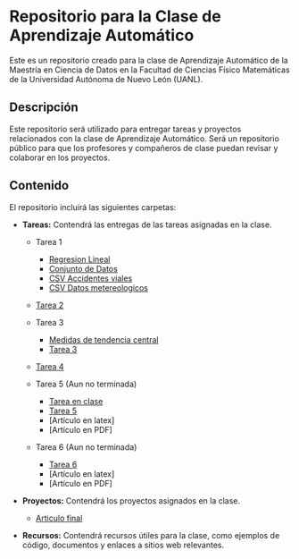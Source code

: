 # Repositorio para la Clase de Aprendizaje Automático
Este es un repositorio creado para la clase de Aprendizaje Automático de la Maestría en Ciencia de Datos en la Facultad de Ciencias Físico Matemáticas de la Universidad Autónoma de Nuevo León (UANL).

## Descripción
Este repositorio será utilizado para entregar tareas y proyectos relacionados con la clase de Aprendizaje Automático. Será un repositorio público para que los profesores y compañeros de clase puedan revisar y colaborar en los proyectos.

## Contenido
El repositorio incluirá las siguientes carpetas:

- **Tareas:** Contendrá las entregas de las tareas asignadas en la clase.
    - Tarea 1
        * [Regresion Lineal](https://github.com/fer98morales/aprendizaje_automatico/blob/main/Tareas/Tarea1/Tarea0_regresion_lineal.ipynb)
        * [Conjunto de Datos](https://github.com/fer98morales/aprendizaje_automatico/blob/main/Tareas/Tarea1/Tarea01_dataset.ipynb)
        * [CSV Accidentes viales](https://github.com/fer98morales/aprendizaje_automatico/blob/main/Datos/incidentesviales_noviembre22.csv)
        * [CSV Datos metereologicos](https://github.com/fer98morales/aprendizaje_automatico/blob/main/Datos/datos_meteorologicos)
    
    - [Tarea 2](https://github.com/fer98morales/aprendizaje_automatico/blob/main/Tareas/Tarea2/Tarea2.ipynb)

    - Tarea 3
        * [Medidas de tendencia central](https://github.com/fer98morales/aprendizaje_automatico/blob/main/Tareas/Tarea3/Medidas_TC.ipynb)
        * [Tarea 3](https://github.com/fer98morales/aprendizaje_automatico/blob/main/Tareas/Tarea3/Tarea3.ipynb)

    - [Tarea 4](https://github.com/fer98morales/aprendizaje_automatico/blob/main/Tareas/Tarea4/Tarea4.ipynb)

    - Tarea 5 (Aun no terminada)
        * [Tarea en clase]()
        * [Tarea 5](https://github.com/fer98morales/aprendizaje_automatico/blob/main/Tareas/Tarea5/Tarea5.ipynb)
        * [Artículo en latex]
        * [Artículo en PDF]

    - Tarea 6 (Aun no terminada)
        * [Tarea 6](https://github.com/fer98morales/aprendizaje_automatico/blob/main/Tareas/Tarea5/Tarea6.ipynb)
        * [Artículo en latex]
        * [Artículo en PDF]

- **Proyectos:** Contendrá los proyectos asignados en la clase.
    - [Articulo final](https://github.com/fer98morales/aprendizaje_automatico/blob/main/Tareas/Proyecto/Accidentes_Urbanos.ipynb)

- **Recursos:** Contendrá recursos útiles para la clase, como ejemplos de código, documentos y enlaces a sitios web relevantes.